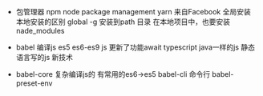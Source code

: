 - 包管理器
  npm node package management yarn 来自Facebook
  全局安装 本地安装的区别
  global -g 安装到path 目录
  在本地项目中，也要安装 nade_modules

- babel 编译js
  es5 es6-es9
  js 更新了功能await
  typescript  java一样的js 静态语言写的js  新技术

- babel-core 复杂编译js的
  有常用的es6->es5
  babel-cli 命令行
  babel-preset-env